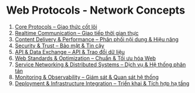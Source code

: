 # Web Protocols - Network Concepts


1. [ Core Protocols – Giao thức cốt lõi](https://github.com/Phungvanquang/Website/tree/main/Web%20Protocols%20-%20Network%20Concepts/Core%20Protocols)
2. [ Realtime Communication – Giao tiếp thời gian thực](https://github.com/Phungvanquang/Website/tree/main/Web%20Protocols%20-%20Network%20Concepts/Realtime%20Communication)
3. [ Content Delivery & Performance – Phân phối nội dung & Hiệu năng](https://github.com/Phungvanquang/Website/tree/main/Web%20Protocols%20-%20Network%20Concepts/Content%20Delivery%20&%20Performance)
4. [ Security & Trust – Bảo mật & Tin cậy]()
5. [ API & Data Exchange – API & Trao đổi dữ liệu](https://github.com/Phungvanquang/Website/tree/main/Web%20Protocols%20-%20Network%20Concepts/API%20&%20Data%20Exchange)
6. [ Web Standards & Optimization – Chuẩn & Tối ưu hóa Web](https://github.com/Phungvanquang/Website/tree/main/Web%20Protocols%20-%20Network%20Concepts/Web%20Standards%20&%20Optimization)
7. [ Service Networking & Distributed Systems – Dịch vụ & Hệ thống phân tán](https://github.com/Phungvanquang/Website/tree/main/Web%20Protocols%20-%20Network%20Concepts/Service%20Networking%20&%20Distributed%20Systems)
8. [ Monitoring & Observability – Giám sát & Quan sát hệ thống](https://github.com/Phungvanquang/Website/tree/main/Web%20Protocols%20-%20Network%20Concepts/Monitoring%20&%20Observability)
9. [ Deployment & Infrastructure Integration – Triển khai & Tích hợp hạ tầng]()
